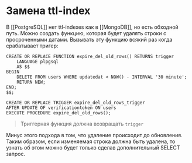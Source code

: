# Замена ttl-index

В [[PostgreSQL]] нет ttl-indexes как в [[MongoDB]], но есть обходной путь. Можно создать функцию, которая будет удалять строки с просроченными датами. Вызывать эту функцию всякий раз когда срабатывает тригер:

```
CREATE OR REPLACE FUNCTION expire_del_old_rows() RETURNS trigger
	LANGUAGE plpgsql
	AS $$
BEGIN
	DELETE FROM users WHERE updatedat < NOW() - INTERVAL '30 minute';
	RETURN NEW;
END;
$$;

CREATE OR REPLACE TRIGGER expire_del_old_rows_trigger
AFTER UPDATE OF verificationtoken ON users
EXECUTE PROCEDURE expire_del_old_rows();
```

>Триггерная функция должна возвращать `trigger`

Минус этого подхода в том, что удаление происходит до обновления. Таким образом, если изменяемая строка должна быть удалена, то узнать об этом можно будет только сделав дополнительный SELECT запрос.